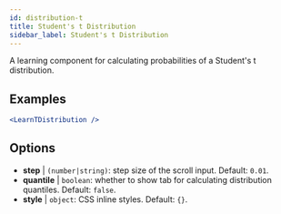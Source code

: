 ```yaml
---
id: distribution-t
title: Student's t Distribution
sidebar_label: Student's t Distribution
---
```


A learning component for calculating probabilities of a Student's t distribution.

## Examples

```jsx live
<LearnTDistribution />
```

## Options

* __step__ | `(number|string)`: step size of the scroll input. Default: `0.01`.
* __quantile__ | `boolean`: whether to show tab for calculating distribution quantiles. Default: `false`.
* __style__ | `object`: CSS inline styles. Default: `{}`.
